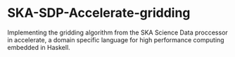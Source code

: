 # SKA-SDP-Accelerate-gridding
Implementing the gridding algorithm from the SKA Science Data proccessor in accelerate, a domain specific language for high performance computing embedded in Haskell.
